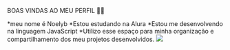 BOAS VINDAS AO MEU PERFIL 💙💙

*meu nome é Noelyb
*Estou estudando na Alura
*Estou me desenvolvendo na linguagem JavaScript
*Utilizo esse espaço para minha organização e compartilhamento dos meu projetos desenvolvidos.
![](https://pa1.aminoapps.com/6922/296b704c25055db6741fc10f9c6a127c3e7f3cc8r1-480-270_hq.gif)



